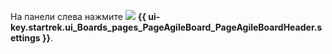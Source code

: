 На панели слева нажмите ![](../../_assets/tracker/svg/settings.svg) **{{ ui-key.startrek.ui_Boards_pages_PageAgileBoard_PageAgileBoardHeader.settings }}**.
